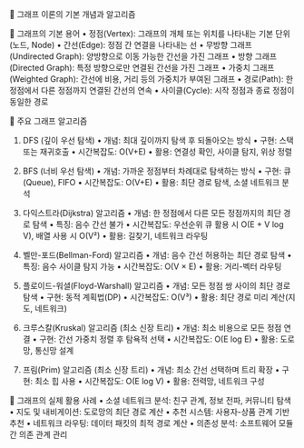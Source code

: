 📌 그래프 이론의 기본 개념과 알고리즘

📗 그래프의 기본 용어
	•	정점(Vertex): 그래프의 개체 또는 위치를 나타내는 기본 단위(노드, Node)
	•	간선(Edge): 정점 간 연결을 나타내는 선
	•	무방향 그래프(Undirected Graph): 양방향으로 이동 가능한 간선을 가진 그래프
	•	방향 그래프(Directed Graph): 특정 방향으로만 연결된 간선을 가진 그래프
	•	가중치 그래프(Weighted Graph): 간선에 비용, 거리 등의 가중치가 부여된 그래프
	•	경로(Path): 한 정점에서 다른 정점까지 연결된 간선의 연속
	•	사이클(Cycle): 시작 정점과 종료 정점이 동일한 경로

📘 주요 그래프 알고리즘

1. DFS (깊이 우선 탐색)
	•	개념: 최대 깊이까지 탐색 후 되돌아오는 방식
	•	구현: 스택 또는 재귀호출
	•	시간복잡도: O(V+E)
	•	활용: 연결성 확인, 사이클 탐지, 위상 정렬

2. BFS (너비 우선 탐색)
	•	개념: 가까운 정점부터 차례대로 탐색하는 방식
	•	구현: 큐(Queue), FIFO
	•	시간복잡도: O(V+E)
	•	활용: 최단 경로 탐색, 소셜 네트워크 분석

3. 다익스트라(Dijkstra) 알고리즘
	•	개념: 한 정점에서 다른 모든 정점까지의 최단 경로 탐색
	•	특징: 음수 간선 불가
	•	시간복잡도: 우선순위 큐 활용 시 O(E + V log V), 배열 사용 시 O(V²)
	•	활용: 길찾기, 네트워크 라우팅

4. 벨만-포드(Bellman-Ford) 알고리즘
	•	개념: 음수 간선 허용하는 최단 경로 탐색
	•	특징: 음수 사이클 탐지 가능
	•	시간복잡도: O(V × E)
	•	활용: 거리-벡터 라우팅

5. 플로이드-워셜(Floyd-Warshall) 알고리즘
	•	개념: 모든 정점 쌍 사이의 최단 경로 탐색
	•	구현: 동적 계획법(DP)
	•	시간복잡도: O(V³)
	•	활용: 최단 경로 미리 계산(지도, 네트워크)

6. 크루스칼(Kruskal) 알고리즘 (최소 신장 트리)
	•	개념: 최소 비용으로 모든 정점 연결
	•	구현: 간선 가중치 정렬 후 탐욕적 선택
	•	시간복잡도: O(E log E)
	•	활용: 도로망, 통신망 설계

7. 프림(Prim) 알고리즘 (최소 신장 트리)
	•	개념: 최소 간선 선택하며 트리 확장
	•	구현: 최소 힙 사용
	•	시간복잡도: O(E log V)
	•	활용: 전력망, 네트워크 구성

📙 그래프의 실제 활용 사례
	•	소셜 네트워크 분석: 친구 관계, 정보 전파, 커뮤니티 탐색
	•	지도 및 내비게이션: 도로망의 최단 경로 계산
	•	추천 시스템: 사용자-상품 관계 기반 추천
	•	네트워크 라우팅: 데이터 패킷의 최적 경로 계산
	•	의존성 분석: 소프트웨어 모듈 간 의존 관계 관리
